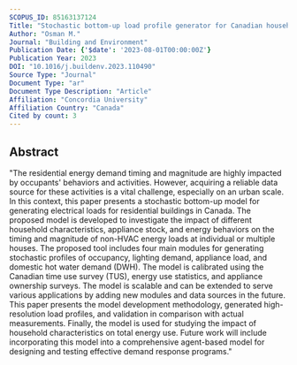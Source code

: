 ```yaml
---
SCOPUS_ID: 85163137124
Title: "Stochastic bottom-up load profile generator for Canadian households’ electricity demand"
Author: "Osman M."
Journal: "Building and Environment"
Publication Date: {'$date': '2023-08-01T00:00:00Z'}
Publication Year: 2023
DOI: "10.1016/j.buildenv.2023.110490"
Source Type: "Journal"
Document Type: "ar"
Document Type Description: "Article"
Affiliation: "Concordia University"
Affiliation Country: "Canada"
Cited by count: 3
---
```


## Abstract
"The residential energy demand timing and magnitude are highly impacted by occupants' behaviors and activities. However, acquiring a reliable data source for these activities is a vital challenge, especially on an urban scale. In this context, this paper presents a stochastic bottom-up model for generating electrical loads for residential buildings in Canada. The proposed model is developed to investigate the impact of different household characteristics, appliance stock, and energy behaviors on the timing and magnitude of non-HVAC energy loads at individual or multiple houses. The proposed tool includes four main modules for generating stochastic profiles of occupancy, lighting demand, appliance load, and domestic hot water demand (DWH). The model is calibrated using the Canadian time use survey (TUS), energy use statistics, and appliance ownership surveys. The model is scalable and can be extended to serve various applications by adding new modules and data sources in the future. This paper presents the model development methodology, generated high-resolution load profiles, and validation in comparison with actual measurements. Finally, the model is used for studying the impact of household characteristics on total energy use. Future work will include incorporating this model into a comprehensive agent-based model for designing and testing effective demand response programs."
